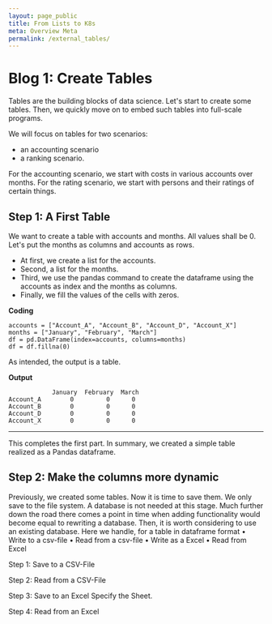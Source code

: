 ```yaml
---
layout: page_public
title: From Lists to K8s
meta: Overview Meta
permalink: /external_tables/
---
```


# Blog 1: Create Tables

Tables are the building blocks of data science.
Let's start to create some tables.
Then, we quickly move on to embed such tables into full-scale programs.

We will focus on tables for two scenarios:
- an accounting scenario
- a ranking scenario.

For the accounting scenario, we start with costs in various accounts over months.
For the rating scenario, we start with persons and their ratings of certain things.


## Step 1: A First Table

We want to create a table with accounts and months. All values shall be 0.
Let's put the months as columns and accounts as rows.

- At first, we create a list for the accounts.
- Second, a list for the months. 
- Third, we use the pandas command to create the dataframe using the accounts as index and the months as columns.
- Finally, we fill the values of the cells with zeros.

**Coding**
>
    accounts = ["Account_A", "Account_B", "Account_D", "Account_X"]
    months = ["January", "February", "March"]
    df = pd.DataFrame(index=accounts, columns=months)
    df = df.fillna(0)


As intended, the output is a table.

**Output**
>
                January  February  March
    Account_A        0         0      0
    Account_B        0         0      0
    Account_D        0         0      0
    Account_X        0         0      0

---

This completes the first part.
In summary, we created a simple table realized as a Pandas dataframe.

## Step 2: Make the columns more dynamic
Previously, we created some tables. Now it is time to save them.
We only save to the file system. A database is not needed at this stage. Much further down the road there comes a point in time when adding functionality would become equal to rewriting a database. Then, it is worth considering to use an existing database.
Here we handle, for a table in dataframe format
    • Write to a csv-file
    • Read from a csv-file
    • Write as a Excel
    • Read from Excel

Step 1: Save to a CSV-File

Step 2: Read from a CSV-File

Step 3: Save to an Excel
Specify the Sheet.

Step 4: Read from an Excel
